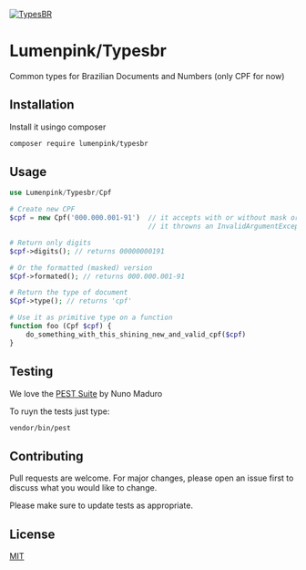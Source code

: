 [![TypesBR](https://github.com/lumenpink/typesbr/actions/workflows/github-actions.yml/badge.svg)](https://github.com/lumenpink/typesbr/actions/workflows/github-actions.yml)


# Lumenpink/Typesbr

Common types for Brazilian Documents and Numbers
(only CPF for now)


## Installation

Install it usingo composer

```bash
composer require lumenpink/typesbr
```

## Usage

```php
use Lumenpink/Typesbr/Cpf

# Create new CPF
$cpf = new Cpf('000.000.001-91')  // it accepts with or without mask or leading zeroes
                                  // it throwns an InvalidArgumentException if invalid

# Return only digits
$cpf->digits(); // returns 00000000191

# Or the formatted (masked) version
$Cpf->formated(); // returns 000.000.001-91

# Return the type of document
$Cpf->type(); // returns 'cpf'

# Use it as primitive type on a function
function foo (Cpf $cpf) {
    do_something_with_this_shining_new_and_valid_cpf($cpf)
}

```

## Testing

We love the [PEST Suite](https://pestphp.com) by Nuno Maduro

To ruyn the tests just type:
```bash
vendor/bin/pest
```

## Contributing

Pull requests are welcome. For major changes, please open an issue first
to discuss what you would like to change.

Please make sure to update tests as appropriate.

## License

[MIT](https://choosealicense.com/licenses/mit/)